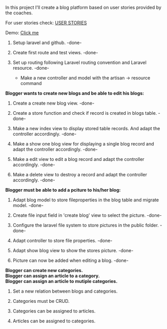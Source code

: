 
In this project I'll create a blog platform based on user stories provided by the coaches.

For user stories check: <a href="https://github.com/florisknol/codegorilla/blob/master/CodeGorilla_blogplatform.md">USER STORIES</a>

Demo: <a href="https://mschmidtcrans.github.io/Blogplatform-with-Laravel/index">Click me</a>

1. Setup laravel and github. -done-

2. Create first route and test views. -done-

3. Set up routing following Laravel routing convention and Laravel resource. -done-
    - Make a new controller and model with the artisan -> resource command

<strong>Blogger wants to create new blogs and be able to edit his blogs:</strong>

1. Create a create new blog view. -done-

2. Create a store function and check if record is created in blogs table. -done-

3. Make a new index view to display stored table records. And adapt the controller accordingly. -done-

4. Make a show one blog view for displaying a single blog record and adapt the controller accordingly. -done-

5. Make a edit view to edit a blog record and adapt the controller accordingly. -done-

6. Make a delete view to destroy a record and adapt the controller accordingly.  -done-


<strong>Blogger must be able to add a pciture to his/her blog:</strong>

1.  Adapt blog model to store fileproperties in the blog table and migrate model. -done-

2. Create file input field in 'create blog' view to select the picture. -done-

3. Configure the laravel file system to store pictures in the public folder. -done-

4. Adapt controller to store file properties. -done-

5. Adapt show blog view to show the stores picture. -done-

6. Picture can now be added when editing a blog. -done-

<strong>Blogger can create new categories.</br>
Blogger can assign an article to a category.</br>
Blogger can assign an article to mutiple categories.</strong>

1. Set a new relation between blogs and categories.

2. Categories must be CRUD.

3. Categories can be assigned to articles.

4. Articles can be assigned to categories.